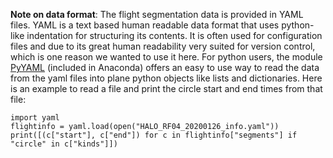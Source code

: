 
**Note on data format**: The flight segmentation data is provided in YAML files. YAML is a text based
human readable data format that uses python-like indentation for structuring its contents. It is often used for configuration
files and due to its great human readability very suited for version control, which is one reason we wanted to use it here.
For python users, the module [PyYAML](https://pyyaml.org) (included in Anaconda)
offers an easy to use way to read the data from the yaml files into plane python objects like lists and dictionaries.
Here is an example to read a file and print the circle start and end times from that file:

```
import yaml
flightinfo = yaml.load(open("HALO_RF04_20200126_info.yaml"))
print([(c["start"], c["end"]) for c in flightinfo["segments"] if "circle" in c["kinds"]])
```
